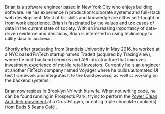 Brian is a software engineer based in New York City who enjoys building
software. He has experience in production/corporate systems and full-stack
web development. Most of his skills and knowledge are either self-taught or 
from work experience. 
Brian is fascinated by the values and use cases of data in the current
state of society. With an increasing importancy of data-driven evidence and decisions, 
Brian is interested in using technology to utility data in business.
<br /><br />
Shortly after graduating from Brandeis University in May 2016,
he worked at a NYC based FinTech startup named TradeIt 
(acquired by TradingView), where he built backend services 
and API infrastructure that improves investment experience 
of mobile retail investors. Currently he is an engineer at another
FinTech company named Voyager where he builds automated UI test 
framework and integrates it to the build process, 
as well as working on the backend systems. 
<br /><br />
Brian now resides in Brooklyn NY with his wife. When not writing code, he
can be found running in Prospects Park, trying to perform the 
<a href="https://youtu.be/c-TD6-GESQk?t=23" target="_blank">
    Power Clean And Jerk movement
</a> at a CrossFit gym, or eating triple chocolate cookie(s) from 
<a href="https://www.yelp.com/biz/buds-and-beans-caf%C3%A9-brooklyn" target="_blank">
    Buds & Beans Café
</a>.